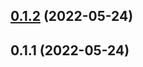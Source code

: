 ## [0.1.2](https://github.com/vesselsoft/react-native-android-shadow/compare/v0.1.1...v0.1.2) (2022-05-24)

## 0.1.1 (2022-05-24)

